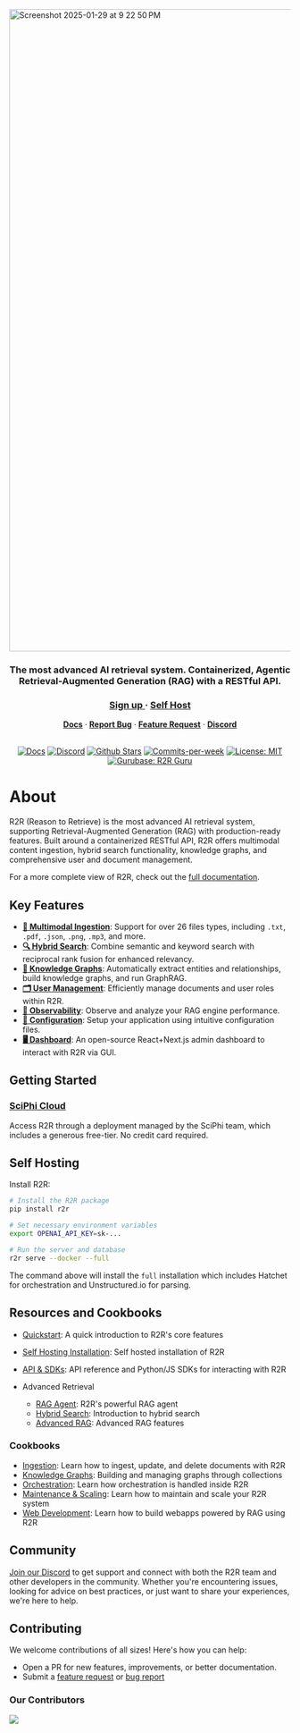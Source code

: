 <img width="1149" alt="Screenshot 2025-01-29 at 9 22 50 PM" src="https://github.com/user-attachments/assets/9ab33cbc-1e8a-4bf2-8e6f-4a6f9c81ba8f" />




<h3 align="center">
The most advanced AI retrieval system. Containerized, Agentic Retrieval-Augmented Generation (RAG) with a RESTful API.
</h3>

<div align="center">
   <div>
      <h3>
         <a href="https://app.sciphi.ai">
            <strong>Sign up</strong>
         </a> ·
         <a href="https://r2r-docs.sciphi.ai/self-hosting/installation/overview">
            <strong>Self Host</strong>
      </h3>
   </div>
   <div>
      <a href="https://r2r-docs.sciphi.ai/"><strong>Docs</strong></a> ·
      <a href="https://github.com/SciPhi-AI/R2R/issues/new?assignees=&labels=&projects=&template=bug_report.md&title="><strong>Report Bug</strong></a> ·
      <a href="https://github.com/SciPhi-AI/R2R/issues/new?assignees=&labels=&projects=&template=feature_request.md&title="><strong>Feature Request</strong></a> ·
      <a href="https://discord.gg/p6KqD2kjtB"><strong>Discord</strong></a>
   </div>
   <br />
   <p align="center">
    <a href="https://r2r-docs.sciphi.ai"><img src="https://img.shields.io/badge/docs.sciphi.ai-3F16E4" alt="Docs"></a>
    <a href="https://discord.gg/p6KqD2kjtB"><img src="https://img.shields.io/discord/1120774652915105934?style=social&logo=discord" alt="Discord"></a>
    <a href="https://github.com/SciPhi-AI"><img src="https://img.shields.io/github/stars/SciPhi-AI/R2R" alt="Github Stars"></a>
    <a href="https://github.com/SciPhi-AI/R2R/pulse"><img src="https://img.shields.io/github/commit-activity/w/SciPhi-AI/R2R" alt="Commits-per-week"></a>
    <a href="https://opensource.org/licenses/MIT"><img src="https://img.shields.io/badge/License-MIT-purple.svg" alt="License: MIT"></a>
    <a href="https://gurubase.io/g/r2r"><img src="https://img.shields.io/badge/Gurubase-Ask%20R2R%20Guru-006BFF" alt="Gurubase: R2R Guru"></a>
  </p>
</div>

# About
R2R (Reason to Retrieve) is the most advanced AI retrieval system, supporting Retrieval-Augmented Generation (RAG) with production-ready features. Built around a containerized RESTful API, R2R offers multimodal content ingestion, hybrid search functionality, knowledge graphs, and comprehensive user and document management.

For a more complete view of R2R, check out the [full documentation](https://r2r-docs.sciphi.ai/).


## Key Features
- [**📁 Multimodal Ingestion**](https://r2r-docs.sciphi.ai/documentation/documents): Support for over 26 files types, including `.txt`, `.pdf`, `.json`, `.png`, `.mp3`, and more.
- [**🔍 Hybrid Search**](https://r2r-docs.sciphi.ai/documentation/hybrid-search): Combine semantic and keyword search with reciprocal rank fusion for enhanced relevancy.
- [**🔗 Knowledge Graphs**](https://r2r-docs.sciphi.ai/cookbooks/graphs): Automatically extract entities and relationships, build knowledge graphs, and run GraphRAG.
- [**🗂️ User Management**](https://r2r-docs.sciphi.ai/self-hosting/user-auth): Efficiently manage documents and user roles within R2R.
- [**🔭 Observability**](https://r2r-docs.sciphi.ai/self-hosting/observability): Observe and analyze your RAG engine performance.
- [**🧩 Configuration**](https://r2r-docs.sciphi.ai/self-hosting/configuration/overview): Setup your application using intuitive configuration files.
- [**🖥️ Dashboard**](https://github.com/SciPhi-AI/R2R-Application): An open-source React+Next.js admin dashboard to interact with R2R via GUI.


## Getting Started

### [SciPhi Cloud](https://app.sciphi.ai)

Access R2R through a deployment managed by the SciPhi team, which includes a generous free-tier. No credit card required.

## Self Hosting

Install R2R:

```bash
# Install the R2R package
pip install r2r

# Set necessary environment variables
export OPENAI_API_KEY=sk-...

# Run the server and database
r2r serve --docker --full
```

The command above will install the `full` installation which includes Hatchet for orchestration and Unstructured.io for parsing.


## Resources and Cookbooks

- [Quickstart](https://r2r-docs.sciphi.ai/documentation/quickstart): A quick introduction to R2R's core features
- [Self Hosting Installation](https://r2r-docs.sciphi.ai/self-hosting/installation/overview): Self hosted installation of R2R
- [API & SDKs](https://r2r-docs.sciphi.ai/api-and-sdks/introduction): API reference and Python/JS SDKs for interacting with R2R

- Advanced Retrieval
  - [RAG Agent](https://r2r-docs.sciphi.ai/documentation/agent): R2R's powerful RAG agent
  - [Hybrid Search](https://r2r-docs.sciphi.ai/documentation/hybrid-search): Introduction to hybrid search
  - [Advanced RAG](https://r2r-docs.sciphi.ai/documentation/advanced-rag): Advanced RAG features

### Cookbooks

- [Ingestion](https://r2r-docs.sciphi.ai/cookbooks/ingestion): Learn how to ingest, update, and delete documents with R2R
- [Knowledge Graphs](https://r2r-docs.sciphi.ai/cookbooks/graphs): Building and managing graphs through collections
- [Orchestration](https://r2r-docs.sciphi.ai/cookbooks/orchestration): Learn how orchestration is handled inside R2R
- [Maintenance & Scaling](https://r2r-docs.sciphi.ai/cookbooks/maintenance): Learn how to maintain and scale your R2R system
- [Web Development](https://r2r-docs.sciphi.ai/cookbooks/web-dev): Learn how to build webapps powered by RAG using R2R


## Community

[Join our Discord](https://discord.gg/p6KqD2kjtB) to get support and connect with both the R2R team and other developers in the community. Whether you're encountering issues, looking for advice on best practices, or just want to share your experiences, we're here to help.

## Contributing

We welcome contributions of all sizes! Here's how you can help:

- Open a PR for new features, improvements, or better documentation.
- Submit a [feature request](https://github.com/SciPhi-AI/R2R/issues/new?assignees=&labels=&projects=&template=feature_request.md&title=) or [bug report](https://github.com/SciPhi-AI/R2R/issues/new?assignees=&labels=&projects=&template=bug_report.md&title=)

### Our Contributors
<a href="https://github.com/SciPhi-AI/R2R/graphs/contributors">
  <img src="https://contrib.rocks/image?repo=SciPhi-AI/R2R" />
</a>
